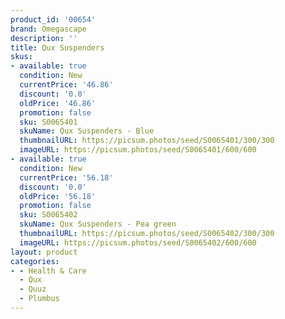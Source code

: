 ```yaml
---
product_id: '00654'
brand: Omegascape
description: ''
title: Qux Suspenders
skus:
- available: true
  condition: New
  currentPrice: '46.86'
  discount: '0.0'
  oldPrice: '46.86'
  promotion: false
  sku: S0065401
  skuName: Qux Suspenders - Blue
  thumbnailURL: https://picsum.photos/seed/S0065401/300/300
  imageURL: https://picsum.photos/seed/S0065401/600/600
- available: true
  condition: New
  currentPrice: '56.18'
  discount: '0.0'
  oldPrice: '56.18'
  promotion: false
  sku: S0065402
  skuName: Qux Suspenders - Pea green
  thumbnailURL: https://picsum.photos/seed/S0065402/300/300
  imageURL: https://picsum.photos/seed/S0065402/600/600
layout: product
categories:
- - Health & Care
  - Qux
  - Quuz
  - Plumbus
---
```


